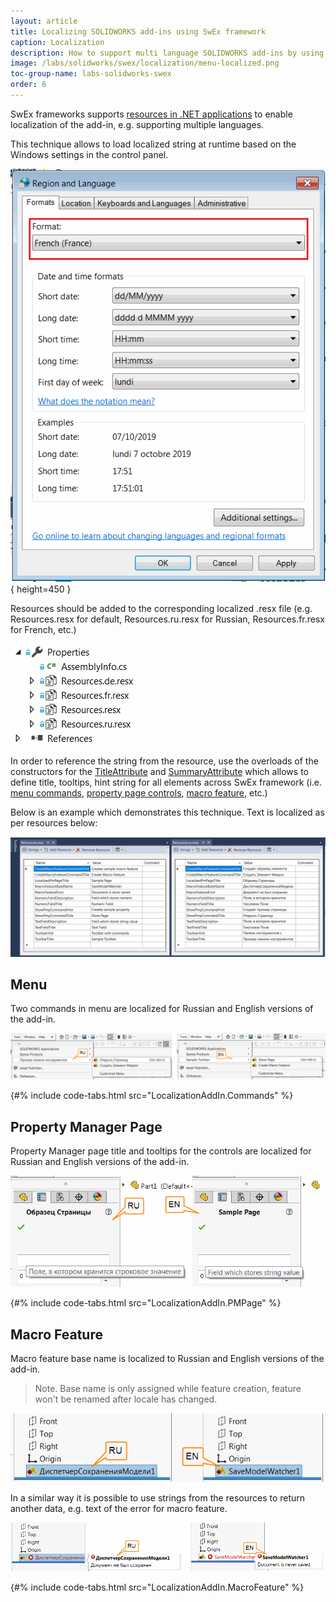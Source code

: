 ```yaml
---
layout: article
title: Localizing SOLIDWORKS add-ins using SwEx framework
caption: Localization
description: How to support multi language SOLIDWORKS add-ins by using of localized resources in SwEx framework
image: /labs/solidworks/swex/localization/menu-localized.png
toc-group-name: labs-solidworks-swex
order: 6
---
```

SwEx frameworks supports [resources in .NET applications](https://docs.microsoft.com/en-us/dotnet/framework/resources/index) to enable localization of the add-in, e.g. supporting multiple languages.

This technique allows to load localized string at runtime based on the Windows settings in the control panel.

![Region and language page in Control Panel](region-format.png){ height=450 }

Resources should be added to the corresponding localized .resx file (e.g. Resources.resx for default, Resources.ru.resx for Russian, Resources.fr.resx for French, etc.)

![Resource files in the solutions](resource-files.png)

In order to reference the string from the resource, use the overloads of the constructors for the [TitleAttribute](https://docs.codestack.net/swex/common/html/M_CodeStack_SwEx_Common_Attributes_TitleAttribute__ctor_1.htm) and [SummaryAttribute](https://docs.codestack.net/swex/common/html/M_CodeStack_SwEx_Common_Attributes_SummaryAttribute__ctor_1.htm) which allows to define title, tooltips, hint string for all elements across SwEx framework (i.e. [menu commands](#menu), [property page controls](#property-manager-page), [macro feature](#macro-feature), etc.)

Below is an example which demonstrates this technique. Text is localized as per resources below:

![Localized resource files in the Visual Studio](visual-studio-resources.png)

## Menu

Two commands in menu are localized for Russian and English versions of the add-in.

![Localized menu commands](menu-localized.png)

{#% include code-tabs.html src="LocalizationAddIn.Commands" %}

## Property Manager Page

Property Manager page title and tooltips for the controls are localized for Russian and English versions of the add-in.

![Localized Property Manager Page](property-page-localized.png)

{#% include code-tabs.html src="LocalizationAddIn.PMPage" %}

## Macro Feature

Macro feature base name is localized to Russian and English versions of the add-in.

> Note. Base name is only assigned while feature creation, feature won't be renamed after locale has changed.

![Localized Macro Feature base name](macro-feature-localized.png)

In a similar way it is possible to use strings from the resources to return another data, e.g. text of the error for macro feature.

![Localized macro feature error](macro-feature-error-localized.png)

{#% include code-tabs.html src="LocalizationAddIn.MacroFeature" %}
